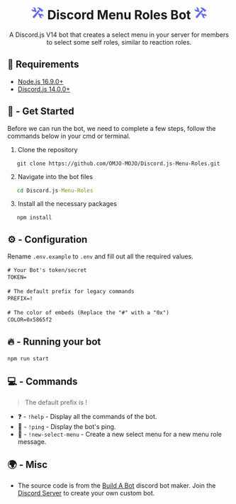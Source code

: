 <h1 align="center"><img src="./assets/logo.png" width="30px"> Discord Menu Roles Bot <img src="./assets/logo.png" width="30px"></h1>
<p align="center">A Discord.js V14 bot that creates a select menu in your server for members to select some self roles, similar to reaction roles.</p>

## 🚧 Requirements

-  [Node.js 16.9.0+](https://nodejs.org/en/download/)
-  [Discord.js 14.0.0+](https://www.npmjs.com/package/discord.js)

## 🚀 - Get Started

Before we can run the bot, we need to complete a few steps, follow the commands below in your cmd or terminal.

1. Clone the repository

```
   git clone https://github.com/OMJO-MOJO/Discord.js-Menu-Roles.git
```

2. Navigate into the bot files

```cmd
   cd Discord.js-Menu-Roles
```

3. Install all the necessary packages

```
   npm install
```

## ⚙ - Configuration

Rename `.env.example` to `.env` and fill out all the required values.

```
# Your Bot's token/secret
TOKEN=

# The default prefix for legacy commands
PREFIX=!

# The color of embeds (Replace the "#" with a "0x")
COLOR=0x5865f2
```

## 🔥 - Running your bot

```cmd
npm run start
```

## 💻 - Commands

> The default prefix is !

-  ❓ - `!help` - Display all the commands of the bot.
-  🏓 - `!ping` - Display the bot's ping.
-  🧪 - `!new-select-menu` - Create a new select menu for a new menu role message.

## 🌍 - Misc

-  The source code is from the [Build A Bot](https://github.com/OMJO-MOJO/Bot-Builder-Docs) discord bot maker. Join the [Discord Server](https://discord.gg/YNjBuZkH4P) to create your own custom bot.
